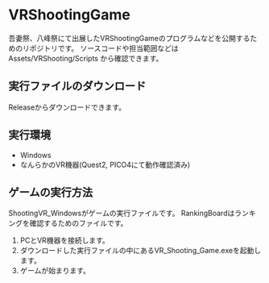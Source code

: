 # VRShootingGame
吾妻祭、八峰祭にて出展したVRShootingGameのプログラムなどを公開するためのリポジトリです。
ソースコードや担当範囲などは Assets/VRShooting/Scripts から確認できます。
## 実行ファイルのダウンロード
Releaseからダウンロードできます。
## 実行環境
- Windows
- なんらかのVR機器(Quest2, PICO4にて動作確認済み)
## ゲームの実行方法
ShootingVR_Windowsがゲームの実行ファイルです。
RankingBoardはランキングを確認するためのファイルです。

1. PCとVR機器を接続します。
2. ダウンロードした実行ファイルの中にあるVR_Shooting_Game.exeを起動します。
3. ゲームが始まります。
